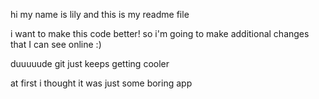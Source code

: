 hi my name is lily and this is my readme file

i want to make this code better! so i'm going to make additional changes that I can see online :)

duuuuude git just keeps getting cooler

at first i thought it was just some boring app 
